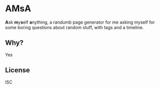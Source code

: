 # AMsA

**A**sk **m**y**s**elf **a**nything, a randumb page generator for me asking
myself for some boring questions about random stuff, with tags and a timeline.

## Why?

Yes

## License

ISC
